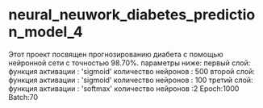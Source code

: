 # neural_neuwork_diabetes_prediction_model_4
Этот проект посвящен прогнозированию диабета с помощью нейронной сети с точностью 98.70%.
параметры ниже:
первый слой:
функция активации : 'sigmoid'
количество нейронов : 500
второй слой:
функция активации : 'sigmoid'
количество нейронов : 100
третий слой:
функция активации : 'softmax'
количество нейронов :2
Epoch:1000
Batch:70


